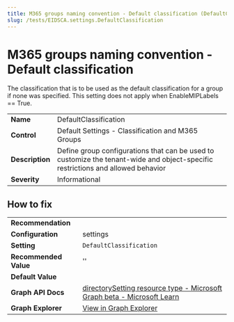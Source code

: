 ```yaml
---
title: M365 groups naming convention - Default classification (DefaultClassification)
slug: /tests/EIDSCA.settings.DefaultClassification
---
```


# M365 groups naming convention - Default classification

The classification that is to be used as the default classification for a group if none was specified. This setting does not apply when EnableMIPLabels == True.

| | |
|-|-|
| **Name** | DefaultClassification |
| **Control** | Default Settings - Classification and M365 Groups |
| **Description** | Define group configurations that can be used to customize the tenant-wide and object-specific restrictions and allowed behavior |
| **Severity** | Informational |

## How to fix
| | |
|-|-|
| **Recommendation** |  |
| **Configuration** | settings |
| **Setting** | `DefaultClassification` |
| **Recommended Value** | '' |
| **Default Value** |  |
| **Graph API Docs** | [directorySetting resource type - Microsoft Graph beta - Microsoft Learn](https://learn.microsoft.com/en-us/graph/api/resources/directorysetting) |
| **Graph Explorer** | [View in Graph Explorer](https://developer.microsoft.com/en-us/graph/graph-explorer?request=settings&method=GET&version=beta&GraphUrl=https://graph.microsoft.com) |



